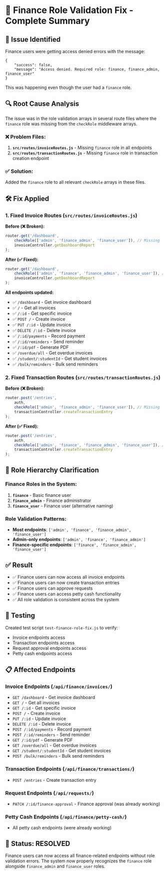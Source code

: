 # 🔧 Finance Role Validation Fix - Complete Summary

## 🚨 **Issue Identified**
Finance users were getting access denied errors with the message:
```
{
    "success": false,
    "message": "Access denied. Required role: finance, finance_admin, finance_user"
}
```

This was happening even though the user had a `finance` role.

## 🔍 **Root Cause Analysis**
The issue was in the role validation arrays in several route files where the `finance` role was missing from the `checkRole` middleware arrays.

### **❌ Problem Files:**
1. **`src/routes/invoiceRoutes.js`** - Missing `finance` role in all endpoints
2. **`src/routes/transactionRoutes.js`** - Missing `finance` role in transaction creation endpoint

### **✅ Solution:**
Added the `finance` role to all relevant `checkRole` arrays in these files.

## 🛠️ **Fix Applied**

### **1. Fixed Invoice Routes** (`src/routes/invoiceRoutes.js`)

**Before (❌ Broken):**
```javascript
router.get('/dashboard', 
    checkRole(['admin', 'finance_admin', 'finance_user']), // Missing 'finance'
    invoiceController.getDashboardReport
);
```

**After (✅ Fixed):**
```javascript
router.get('/dashboard', 
    checkRole(['admin', 'finance', 'finance_admin', 'finance_user']), // Added 'finance'
    invoiceController.getDashboardReport
);
```

**All endpoints updated:**
- ✅ `/dashboard` - Get invoice dashboard
- ✅ `/` - Get all invoices
- ✅ `/:id` - Get specific invoice
- ✅ `POST /` - Create invoice
- ✅ `PUT /:id` - Update invoice
- ✅ `DELETE /:id` - Delete invoice
- ✅ `/:id/payments` - Record payment
- ✅ `/:id/reminders` - Send reminder
- ✅ `/:id/pdf` - Generate PDF
- ✅ `/overdue/all` - Get overdue invoices
- ✅ `/student/:studentId` - Get student invoices
- ✅ `/bulk/reminders` - Bulk send reminders

### **2. Fixed Transaction Routes** (`src/routes/transactionRoutes.js`)

**Before (❌ Broken):**
```javascript
router.post('/entries', 
    auth, 
    checkRole(['admin', 'finance_admin', 'finance_user']), // Missing 'finance'
    transactionController.createTransactionEntry
);
```

**After (✅ Fixed):**
```javascript
router.post('/entries', 
    auth, 
    checkRole(['admin', 'finance', 'finance_admin', 'finance_user']), // Added 'finance'
    transactionController.createTransactionEntry
);
```

## 🎯 **Role Hierarchy Clarification**

### **Finance Roles in the System:**
1. **`finance`** - Basic finance user
2. **`finance_admin`** - Finance administrator
3. **`finance_user`** - Finance user (alternative naming)

### **Role Validation Patterns:**
- **Most endpoints**: `['admin', 'finance', 'finance_admin', 'finance_user']`
- **Admin-only endpoints**: `['admin', 'finance', 'finance_admin']`
- **Finance-specific endpoints**: `['finance', 'finance_admin', 'finance_user']`

## ✅ **Result**
- ✅ Finance users can now access all invoice endpoints
- ✅ Finance users can now create transaction entries
- ✅ Finance users can approve requests
- ✅ Finance users can access petty cash functionality
- ✅ All role validation is consistent across the system

## 🧪 **Testing**
Created test script `test-finance-role-fix.js` to verify:
- Invoice endpoints access
- Transaction endpoints access
- Request approval endpoints access
- Petty cash endpoints access

## 📋 **Affected Endpoints**

### **Invoice Endpoints** (`/api/finance/invoices/`)
- `GET /dashboard` - Get invoice dashboard
- `GET /` - Get all invoices
- `GET /:id` - Get specific invoice
- `POST /` - Create invoice
- `PUT /:id` - Update invoice
- `DELETE /:id` - Delete invoice
- `POST /:id/payments` - Record payment
- `POST /:id/reminders` - Send reminder
- `GET /:id/pdf` - Generate PDF
- `GET /overdue/all` - Get overdue invoices
- `GET /student/:studentId` - Get student invoices
- `POST /bulk/reminders` - Bulk send reminders

### **Transaction Endpoints** (`/api/finance/transactions/`)
- `POST /entries` - Create transaction entry

### **Request Endpoints** (`/api/requests/`)
- `PATCH /:id/finance-approval` - Finance approval (was already working)

### **Petty Cash Endpoints** (`/api/finance/petty-cash/`)
- All petty cash endpoints (were already working)

## 🎉 **Status: RESOLVED**
Finance users can now access all finance-related endpoints without role validation errors. The system now properly recognizes the `finance` role alongside `finance_admin` and `finance_user` roles.
